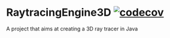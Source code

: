 # RaytracingEngine3D [![codecov](https://codecov.io/gh/Nuytemans-Dieter/RaytracingEngine3D/branch/master/graph/badge.svg)](https://codecov.io/gh/Nuytemans-Dieter/RaytracingEngine3D)
A project that aims at creating a 3D ray tracer in Java
